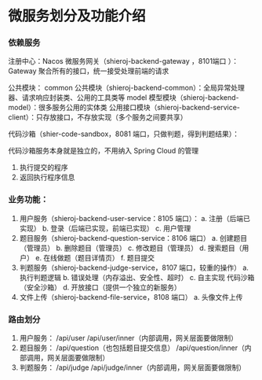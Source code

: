 # 微服务划分及功能介绍

### 依赖服务
 注册中心：Nacos
 微服务网关（shieroj-backend-gateway ，8101端口 ）：Gateway 聚合所有的接口，统一接受处理前端的请求

公共模块：
 common 公共模块（shieroj-backend-common）：全局异常处理器、请求响应封装类、公用的工具类等
 model 模型模块（shieroj-backend-model）：很多服务公用的实体类
 公用接口模块（shieroj-backend-service-client）：只存放接口，不存放实现（多个服务之间要共享）

代码沙箱（shier-code-sandbox，8081 端口，只做判题，得到判题结果）：

代码沙箱服务本身就是独立的，不用纳入 Spring Cloud 的管理

1. 执行提交的程序
2. 返回执行程序信息

### 业务功能：

1. 用户服务（shieroj-backend-user-service：8105 端口）：
   a. 注册（后端已实现）
   b. 登录（后端已实现，前端已实现）
   c. 用户管理
2. 题目服务（shieroj-backend-question-service：8106 端口）
   a. 创建题目（管理员）
   b. 删除题目（管理员）
   c. 修改题目（管理员）
   d. 搜索题目（用户）
   e. 在线做题（题目详情页）
   f. 题目提交
3. 判题服务（shieroj-backend-judge-service，8107 端口，较重的操作）
   a. 执行判题逻辑
   b. 错误处理（内存溢出、安全性、超时）
   c. 自主实现 代码沙箱（安全沙箱）
   d. 开放接口（提供一个独立的新服务）
4. 文件上传（shieroj-backend-file-service，8108 端口）
   a. 头像文件上传

### 路由划分

1. 用户服务：
    /api/user
    /api/user/inner（内部调用，网关层面要做限制）
2. 题目服务：
    /api/question（也包括题目提交信息）
    /api/question/inner（内部调用，网关层面要做限制）
3. 判题服务：
    /api/judge
    /api/judge/inner（内部调用，网关层面要做限制）
